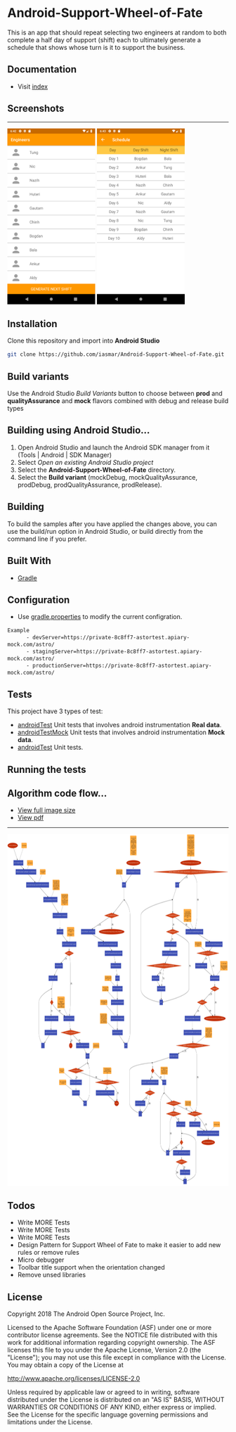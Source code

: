 # Android-Support-Wheel-of-Fate

This is an app that should repeat selecting two engineers at random to both complete a half day of support (shift) each to ultimately generate a schedule that shows whose turn is it to support the business.

## Documentation
 - Visit [index](http://htmlpreview.github.io/?https://github.com/iasmar/Android-Support-Wheel-of-Fate/blob/master/documentation/index.html)
 
## Screenshots
-------------
 <img src="screenshots/engineers_page.png" height="400" alt="Screenshot"/> <img src="screenshots/schedule_page.png" height="400" alt="Screenshot"/>
 
## Installation
Clone this repository and import into **Android Studio**
```bash
git clone https://github.com/iasmar/Android-Support-Wheel-of-Fate.git
```
## Build variants
Use the Android Studio *Build Variants* button to choose between **prod** and **qualityAssurance** and **mock** flavors combined with debug and release build types


## Building using Android Studio...

1. Open Android Studio and launch the Android SDK manager from it (Tools | Android | SDK Manager)
1. Select *Open an existing Android Studio project*
1. Select the **Android-Support-Wheel-of-Fate** directory.
1. Select the **Build variant** (mockDebug, mockQualityAssurance, prodDebug, prodQualityAssurance, prodRelease).

## Building
To build the samples after you have applied the changes above, you can use the build/run option in Android Studio, or build directly from the command line if you prefer.

 ## Built With

* [Gradle](https://guides.gradle.org/building-android-apps/)

## Configuration
 - Use [gradle.properties](https://github.com/iasmar/Android-Support-Wheel-of-Fate/blob/master/gradle.properties) to modify the current configration.

```
Example 
      - devServer=https://private-8c8ff7-astortest.apiary-mock.com/astro/
      - stagingServer=https://private-8c8ff7-astortest.apiary-mock.com/astro/
      - productionServer=https://private-8c8ff7-astortest.apiary-mock.com/astro/
```

## Tests
This project have 3 types of test:
 - [androidTest](https://github.com/iasmar/Android-Support-Wheel-of-Fate/tree/master/app/src/androidTest) Unit tests that involves android instrumentation **Real data**.
  - [androidTestMock](https://github.com/iasmar/Android-Support-Wheel-of-Fate/tree/master/app/src/androidTestMock) Unit tests that involves android instrumentation **Mock data**.
   - [androidTest](https://github.com/iasmar/Android-Support-Wheel-of-Fate/tree/master/app/src/test) Unit tests.

## Running the tests


## Algorithm code flow...
 -  [View full image size](https://raw.githubusercontent.com/iasmar/Android-Support-Wheel-of-Fate/master/algorithm_code_flow/algorithm_code_flow.png)
 - [View pdf](https://github.com/iasmar/Android-Support-Wheel-of-Fate/blob/master/algorithm_code_flow/algorithm_code_flow.pdf)
-------------
 <img src="algorithm_code_flow/algorithm_code_flow.png" height="800" alt="Screenshot"/>
 
## Todos

- Write MORE Tests
- Write MORE Tests
- Write MORE Tests
- Design Pattern for Support Wheel of Fate to make it easier to add new rules or remove rules
- Micro debugger
- Toolbar title support when the orientation changed
- Remove unsed libraries
 


License
----

Copyright 2018 The Android Open Source Project, Inc.

Licensed to the Apache Software Foundation (ASF) under one or more contributor
license agreements.  See the NOTICE file distributed with this work for
additional information regarding copyright ownership.  The ASF licenses this
file to you under the Apache License, Version 2.0 (the "License"); you may not
use this file except in compliance with the License.  You may obtain a copy of
the License at

http://www.apache.org/licenses/LICENSE-2.0

Unless required by applicable law or agreed to in writing, software
distributed under the License is distributed on an "AS IS" BASIS, WITHOUT
WARRANTIES OR CONDITIONS OF ANY KIND, either express or implied.  See the
License for the specific language governing permissions and limitations under
the License.

